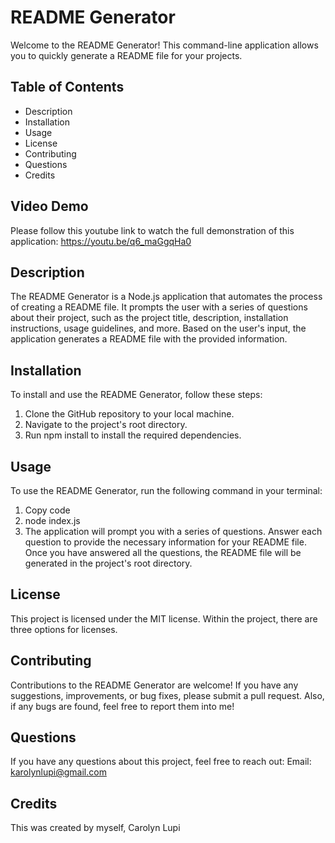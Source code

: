 # README Generator
Welcome to the README Generator! This command-line application allows you to quickly generate a README file for your projects.

## Table of Contents
- Description
- Installation
- Usage
- License
- Contributing
- Questions
- Credits

## Video Demo
Please follow this youtube link to watch the full demonstration of this application:
https://youtu.be/q6_maGgqHa0

## Description
The README Generator is a Node.js application that automates the process of creating a README file. It prompts the user with a series of questions about their project, such as the project title, description, installation instructions, usage guidelines, and more. Based on the user's input, the application generates a README file with the provided information.

## Installation
To install and use the README Generator, follow these steps:
1. Clone the GitHub repository to your local machine.
2. Navigate to the project's root directory.
3. Run npm install to install the required dependencies.

## Usage
To use the README Generator, run the following command in your terminal:
1. Copy code
2. node index.js
3. The application will prompt you with a series of questions. Answer each question to provide the necessary information for your README file. Once you have answered all the questions, the README file will be generated in the project's root directory.

## License
This project is licensed under the MIT license. Within the project, there are three options for licenses.

## Contributing
Contributions to the README Generator are welcome! If you have any suggestions, improvements, or bug fixes, please submit a pull request. Also, if any bugs are found, feel free to report them into me!

## Questions
If you have any questions about this project, feel free to reach out:
Email: karolynlupi@gmail.com

## Credits
This was created by myself, Carolyn Lupi
